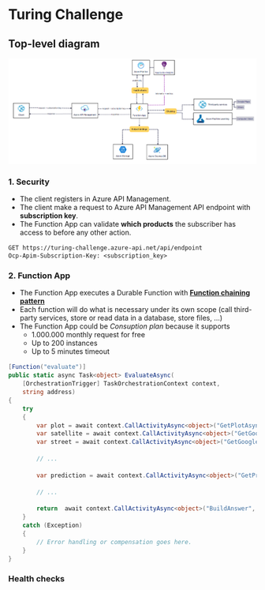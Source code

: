 # Turing Challenge

## Top-level diagram

![top level diagram](images/top-level-diagram.png)

### 1. Security

- The client registers in Azure API Management.
- The client make a request to Azure API Management API endpoint with **subscription key**.
- The Function App can validate **which products** the subscriber has access to before any other action.

```
GET https://turing-challenge.azure-api.net/api/endpoint
Ocp-Apim-Subscription-Key: <subscription_key>
```

### 2. Function App

- The Function App executes a Durable Function with [**Function chaining pattern**](https://learn.microsoft.com/en-us/azure/azure-functions/durable/durable-functions-overview?tabs=isolated-process%2Cnodejs-v3%2Cv1-model&pivots=csharp#chaining)
- Each function will do what is necessary under its own scope (call third-party services, store or read data in a database, store files, ...)
- The Function App could be *Consuption plan* because it supports
  - 1.000.000 monthly request for free
  - Up to 200 instances
  - Up to 5 minutes timeout

```csharp
[Function("evaluate")]
public static async Task<object> EvaluateAsync(
    [OrchestrationTrigger] TaskOrchestrationContext context,
    string address)
{
    try
    {
        var plot = await context.CallActivityAsync<object>("GetPlotAsync", address);
        var satellite = await context.CallActivityAsync<object>("GetGoogleSatelliteAsync", plot.Coordinates);
        var street = await context.CallActivityAsync<object>("GetGoogleStreetAsync", plot.Coordinates);

        // ...

        var prediction = await context.CallActivityAsync<object>("GetPredictionAsync", plot.Coordinates);

        // ...

        return  await context.CallActivityAsync<object>("BuildAnswer", (plot, satellite, street, prediction));
    }
    catch (Exception)
    {
        // Error handling or compensation goes here.
    }
}
```

### Health checks

